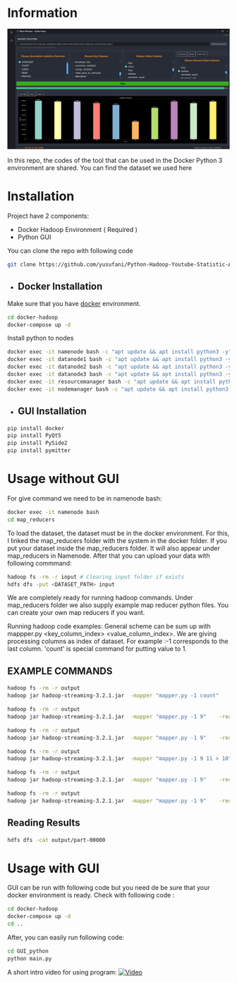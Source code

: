 # Information
[![Intro](images/intro.png)](images/intro.png)

In this repo, the codes of the tool that can be used in the Docker Python 3 environment are shared. You can find the dataset we used here


# Installation

Project have 2 components:
- Docker Hadoop Environment ( Required )
- Python GUI 

You can clone the repo with following code 
```sh
git clone https://github.com/yusufani/Python-Hadoop-Youtube-Statistic-Analyzer.git
```

- ## Docker Installation
Make sure that you have [docker](https://docs.docker.com/engine/install/ubuntu/) environment.
```sh
cd docker-hadoop
docker-compose up -d 
```
Install python to nodes
```sh
docker exec -it namenode bash -c "apt update && apt install python3 -y"
docker exec -it datanode1 bash -c "apt update && apt install python3 -y"
docker exec -it datanode2 bash -c "apt update && apt install python3 -y"
docker exec -it datanode3 bash -c "apt update && apt install python3 -y"
docker exec -it resourcemanager bash -c "apt update && apt install python3 -y"
docker exec -it nodemanager bash -c "apt update && apt install python3 -y"
```

- ## GUI Installation
```sh
pip install docker
pip install PyQt5
pip install PySide2
pip install pymitter
```

# Usage without GUI
For give command we need to be in namenode bash:
```sh
docker exec -it namenode bash
cd map_reducers
```
To load the dataset, the dataset must be in the docker environment. For this, I linked the map_reducers folder with the system in the docker folder. If you put your dataset inside the map_reducers folder. It will also appear under map_reducers in Namenode. After that you can upload your data with following commmand:
```sh
hadoop fs -rm -r input # Clearing input folder if exists
hdfs dfs -put <DATASET_PATH> input
```

We are completely ready for running hadoop commands. Under map_reducers folder we also supply example map reducer python files. You can create your own map reducers if you want.

Running hadoop code examples: 
General scheme can be sum up with mappper.py <key_column_index> <value_column_index>. We are giving processing columns as index of dataset. For example :-1 corresponds to the last column. 'count' is special command for putting value to 1.


## EXAMPLE COMMANDS
```sh
hadoop fs -rm -r output
hadoop jar hadoop-streaming-3.2.1.jar  -mapper "mapper.py -1 count"    -reducer reducer.py -input input -output output -file DS_COUNT/mapper.py -file DS_COUNT/reducer.py

```
```sh
hadoop fs -rm -r output
hadoop jar hadoop-streaming-3.2.1.jar  -mapper "mapper.py -1 9"    -reducer reducer.py -input input -output output -file DS_MIN-MAX/mapper.py -file DS_MIN-MAX/reducer.py
```
```sh
hadoop fs -rm -r output
hadoop jar hadoop-streaming-3.2.1.jar  -mapper "mapper.py -1 9"    -reducer reducer.py -input input -output output -file DS_MEAN/mapper.py -file DS_MEAN/reducer.py
```

```sh
hadoop fs -rm -r output
hadoop jar hadoop-streaming-3.2.1.jar  -mapper "mapper.py -1 9 11 > 10"    -reducer reducer.py -input input -output output -file DS_AVERAGEIF/mapper.py -file DS_AVERAGEIF/reducer.py
```

```sh
hadoop fs -rm -r output
hadoop jar hadoop-streaming-3.2.1.jar  -mapper "mapper.py -1 9"    -reducer "reducer.py 1" -input input -output output -file DS_LARGE/mapper.py -file DS_LARGE/reducer.py
```
```sh
hadoop fs -rm -r output
hadoop jar hadoop-streaming-3.2.1.jar  -mapper "mapper.py -1 9"    -reducer reducer.py -input input -output output -file DS_WORD-COUNT/mapper.py -file DS_WORD-COUNT/reducer.py
```

## Reading Results 
```sh
hdfs dfs -cat output/part-00000
```

# Usage with GUI
GUI can be run with following code but you need de be sure that your docker environment is ready.
Check with following code :

```sh
cd docker-hadoop
docker-compose up -d 
cd ..
```

After, you can easily run following code:
```sh
cd GUI_python
python main.py
```

A short intro video for using program:
[![Video](https://www.youtube.com/watch?v=Qfl47hRlPoA)](https://www.youtube.com/watch?v=Qfl47hRlPoA)


